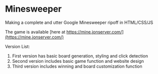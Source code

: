 # Minesweeper
Making a complete and utter Google Minesweeper ripoff in HTML/CSS/JS

The game is available [here at https://mine.jonserver.com/](https://mine.jonserver.com/)

Version List:
1. First version has basic board generation, styling and click detection
2. Second version includes basic game function and website design
3. Third version includes winning and board customization function
